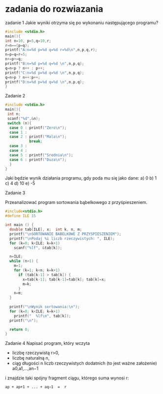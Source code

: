 # zadania  do rozwiazania



zadanie 1
Jakie wyniki otrzyma się po wykonaniu następującego programu?
```c
#include <stdio.h>
main(){
int n=10, p=5,q=10,r;
r=n==(p=q);
printf("A:n=%d p=%d q=%d r=%d\n",n,p,q,r);
n=p=q=r=5;
n+=p+=q;
printf("B:n=%d p=%d q=%d \n",n,p,q);
q=n<p ? n++ : p++;
printf("C:n=%d p=%d q=%d \n",n,p,q);
q=n>p ? n++:p++;
printf("D:n=%d p=%d q=%d \n",n,p,q);
}
```
Zadanie 2
```c
#include <stdio.h>
main(){
 int n;
 scanf("%d",&n);
 switch (n){
  case 0 : printf("Zero\n");
  case 1 :
  case 2 : printf("Mala\n");
           break;
  case 3 : 
  case 4 :
  case 5 : printf("Srednia\n");
  case 6 : printf("Duza\n");
  }
}
```
Jaki będzie wynik działania programu, gdy poda mu się jako dane:
a) 0
b) 1
c) 4
d) 10
e) -5


Zadanie 3

Przeanalizować program sortowania bąbelkowego z przyśpieszeniem.
```c
#include<stdio.h>
#define ILE 15

int main () {
  double tab[ILE], x;  int k, n, m;
  printf("\nSORTOWANIE BABELKOWE Z PRZYSPIESZENIEM");
  printf("\nPodaj %i liczb rzeczywistych: ", ILE);
  for (k=0; k<ILE; k=k+1)
    scanf("%lf", &tab[k]);

  n=ILE;
  while (n>1) {
    m=1;
    for (k=1; k<n; k=k+1)
      if (tab[k-1] > tab[k]) {
        x=tab[k-1]; tab[k-1]=tab[k]; tab[k]=x;
        m=k;
      }
    n=m;
  }
  
  printf("\nWynik sortowania:\n");
  for (k=0; k<ILE; k=k+1)
    printf("  %lf\n", tab[k]);
  printf("\n");

  return 0;
}
```
Zadanie 4
Napisać program, który wczyta

  -  liczbę rzeczywistą r>0,
  -  liczbę naturalną n,
  -  ciąg długości n liczb rzeczywistych dodatnich (to jest ważne założenie) a0,a1,...,an−1 

i znajdzie taki spójny fragment ciągu, którego suma wynosi r:

    ap + ap+1 + ... + aq−1  =  r 
    


